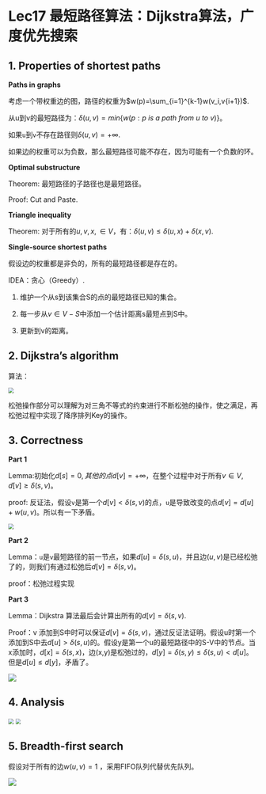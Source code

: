 # Lec17 最短路径算法：Dijkstra算法，广度优先搜索 

## 1.  Properties of shortest paths

**Paths in graphs**

考虑一个带权重边的图，路径的权重为$w(p)=\sum_{i=1}^{k-1}w(v_i,v{i+1})$.

从u到v的最短路径为：$\delta(u,v)=min\{w(p:p\ is\ a\ path\ from\ u\ to \ v)\}$。

如果`u`到`v`不存在路径则$\delta(u,v)=+\infty$.

如果边的权重可以为负数，那么最短路径可能不存在，因为可能有一个负数的环。



**Optimal substructure**

Theorem: 最短路径的子路径也是最短路径。

Proof:  Cut and Paste.



**Triangle inequality**

Theorem: 对于所有的$u,v,x,\in V$，有：$\delta(u,v)\leq \delta(u,x)+\delta(x,v)$.



**Single-source shortest paths**

假设边的权重都是非负的，所有的最短路径都是存在的。

IDEA：贪心（Greedy）.

1. 维护一个从s到该集合S的点的最短路径已知的集合。

2. 每一步从$v\in V-S$中添加一个估计距离s最短点到S中。

3. 更新到v的距离。

   

## 2. Dijkstra’s algorithm

算法：

<img src="https://i.bmp.ovh/imgs/2021/03/24742d4fcf59b0a3.png" style="zoom:67%;" />

松弛操作部分可以理解为对三角不等式的约束进行不断松弛的操作，使之满足，再松弛过程中实现了降序排列Key的操作。



## 3. Correctness

**Part 1**

Lemma:初始化$d[s]=0,其他的点d[v]=+\infty$，在整个过程中对于所有$v\in V,d[v]\geq \delta(s,v)$。

proof: 反证法，假设`v`是第一个$d[v]<\delta(s,v)$的点，`u`是导致改变的点$d[v]=d[u]+w(u,v)$。所以有一下矛盾。

<img src="https://i.bmp.ovh/imgs/2021/03/d146f53ed90da685.png" style="zoom:67%;" />

**Part 2**

Lemma：`u`是`v`最短路径的前一节点，如果$d[u]=\delta(s,u)$，并且边$(u,v)$是已经松弛了的，则我们有通过松弛后$d[v]=\delta(s,v)$。

proof：松弛过程实现



**Part 3**

Lemma：Dijkstra 算法最后会计算出所有的$d[v]=\delta(s,v)$.

Proof：v 添加到S中时可以保证$d[v]=\delta(s,v)$，通过反证法证明。假设u时第一个添加到S中去$d[u]>\delta(s,u)$的。假设y是第一个u的最短路径中的S-V中的节点。当x添加时，$d[x]=\delta(s,x)$，边(x,y)是松弛过的，$d[y]=\delta(s,y)\leq\delta(s,u)<d[u]$。但是$d[u]\leq d[y]$，矛盾了。

![](https://i.bmp.ovh/imgs/2021/03/7c4193cf01f161eb.png)



## 4. Analysis

<img src="https://i.bmp.ovh/imgs/2021/03/e6b587c28a6c44c2.png" style="zoom:67%;" />



<img src="https://i.bmp.ovh/imgs/2021/03/83877cc356c79e83.png" style="zoom:67%;" />



## 5. Breadth-first search

假设对于所有的边$w(u,v)=1$ ，采用FIFO队列代替优先队列。

![](https://i.bmp.ovh/imgs/2021/03/df1d68500b8b425f.png)

